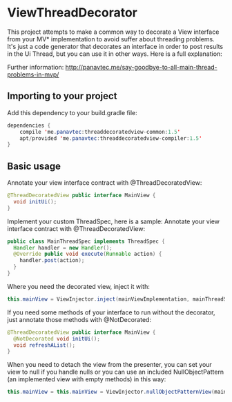 # ViewThreadDecorator

This project attempts to make a common way to decorate a View interface from your MV* implementation to avoid suffer about threading problems. It's just a code generator that decorates an interface in order to post results in the Ui Thread, but you can use it in other ways. Here is a full explanation:

Further information: http://panavtec.me/say-goodbye-to-all-main-thread-problems-in-mvp/

## Importing to your project
Add this dependency to your build.gradle file:

```java
dependencies {
    compile 'me.panavtec:threaddecoratedview-common:1.5'
    apt/provided 'me.panavtec:threaddecoratedview-compiler:1.5'
}
```
## Basic usage
Annotate your view interface contract with @ThreadDecoratedView:
```java
@ThreadDecoratedView public interface MainView {
  void initUi();
}
```
Implement your custom ThreadSpec, here is a sample:
Annotate your view interface contract with @ThreadDecoratedView:
```java
public class MainThreadSpec implements ThreadSpec {
  Handler handler = new Handler();
  @Override public void execute(Runnable action) {
    handler.post(action);
  }
}
```
Where you need the decorated view, inject it with:
```java
this.mainView = ViewInjector.inject(mainViewImplementation, mainThreadSpec);
```
If you need some methods of your interface to run without the decorator, just annotate those methods with  @NotDecorated:
```java
@ThreadDecoratedView public interface MainView {
  @NotDecorated void initUi();
  void refreshAList();
}
```
When you need to detach the view from the presenter, you can set your view to null if you handle nulls or
you can use an included NullObjectPattern (an implemented view with empty methods) in this way:
```java
this.mainView = this.mainView = ViewInjector.nullObjectPatternView(mainView);
```
